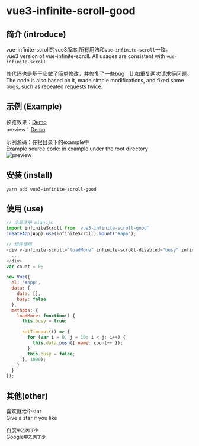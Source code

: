 # vue3-infinite-scroll-good
## 简介 (introduce)
vue-infinite-scroll的vue3版本,所有用法和`vue-infinite-scroll`一致。   
vue3 version of vue-infinite-scroll. All usages are consistent with `vue-infinite-scroll`   

其代码也是基于它做了简单修改，并修复了一些bug，比如重复两次请求等问题。   
The code is also based on it, made simple modifications, and fixed some bugs, such as repeated requests twice.   


## 示例 (Example)
预览效果：[Demo](https://dshvv.github.io/vue3-infinite-scroll-good/)   
preview：[Demo](https://dshvv.github.io/vue3-infinite-scroll-good/)   

示例源码：在根目录下的example中   
Example source code: in example under the root directory   
![preview](https://github.com/dshvv/vue3-infinite-scroll-good/blob/main/preview.gif)

## 安装 (install)
```shell
yarn add vue3-infinite-scroll-good
```

## 使用 (use)
```javascript
// 全局注册 mian.js
import infiniteScroll from 'vue3-infinite-scroll-good'
createApp(App).use(infiniteScroll).mount('#app');
```
```javascript
// 组件使用
<div v-infinite-scroll="loadMore" infinite-scroll-disabled="busy" infinite-scroll-distance="10">
  ...
</div>
var count = 0;

new Vue({
  el: '#app',
  data: {
    data: [],
    busy: false
  },
  methods: {
    loadMore: function() {
      this.busy = true;

      setTimeout(() => {
        for (var i = 0, j = 10; i < j; i++) {
          this.data.push({ name: count++ });
        }
        this.busy = false;
      }, 1000);
    }
  }
});
```

## 其他(other)
喜欢就给个star      
Give a star if you like   

百度`甲乙丙丁少`   
Google`甲乙丙丁少`
